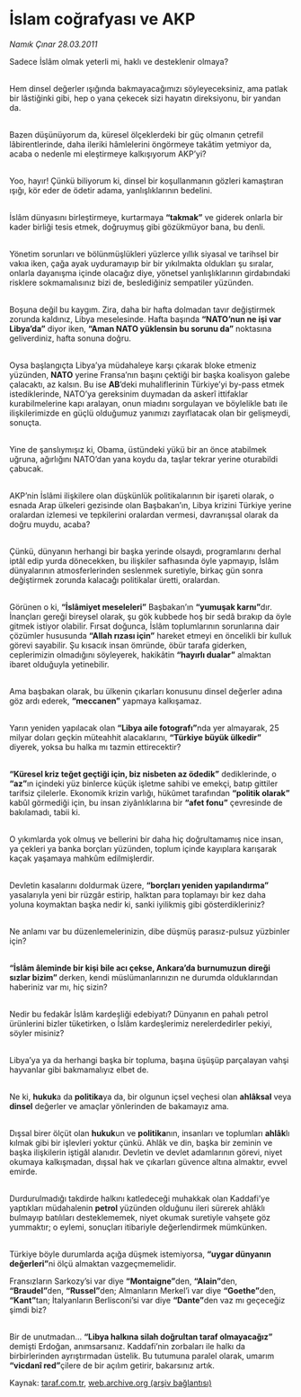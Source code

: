 # İslam coğrafyası ve AKP

*Namık Çınar 28.03.2011*

<div class="yazi"><p>Sadece İslâm olmak yeterli mi, haklı ve desteklenir olmaya?</p>
<p>            <br/>Hem dinsel değerler ışığında bakmayacağımızı söyleyeceksiniz, ama patlak bir lâstiğinki gibi, hep o yana çekecek sizi hayatın direksiyonu, bir yandan da.</p>
<p>            <br/>Bazen düşünüyorum da, küresel ölçeklerdeki bir güç olmanın çetrefil lâbirentlerinde, daha ileriki hâmlelerini öngörmeye takâtim yetmiyor da, acaba o nedenle mi eleştirmeye kalkışıyorum AKP’yi?</p>
<p>            <br/>Yoo, hayır! Çünkü biliyorum ki, dinsel bir koşullanmanın gözleri kamaştıran ışığı, kör eder de ödetir adama, yanlışlıklarının bedelini.</p>
<p>            <br/>İslâm dünyasını birleştirmeye, kurtarmaya <b>“takmak”</b> ve giderek onlarla bir kader birliği tesis etmek, doğruymuş gibi gözükmüyor bana, bu denli.</p>
<p>            <br/>Yönetim sorunları ve bölünmüşlükleri yüzlerce yıllık siyasal ve tarihsel bir vakıa iken, çağa ayak uyduramayıp bir bir yıkılmakta oldukları şu sıralar, onlarla dayanışma içinde olacağız diye, yönetsel yanlışlıklarının girdabındaki risklere sokmamalısınız bizi de, beslediğiniz sempatiler yüzünden.</p>
<p>           <br/> Boşuna değil bu kaygım. Zira, daha bir hafta dolmadan tavır değiştirmek zorunda kaldınız, Libya meselesinde. Hafta başında <b>“NATO’nun ne işi var Libya’da”</b> diyor iken, <b>“Aman NATO yüklensin bu sorunu da”</b> noktasına geliverdiniz, hafta sonuna doğru.</p>
<p>            <br/>Oysa başlangıçta Libya’ya müdahaleye karşı çıkarak bloke etmeniz yüzünden, <b>NATO</b> yerine Fransa’nın başını çektiği bir başka koalisyon galebe çalacaktı, az kalsın. Bu ise <b>AB</b>’deki muhaliflerinin Türkiye’yi by-pass etmek istediklerinde, NATO’ya gereksinim duymadan da askerî ittifaklar kurabilmelerine kapı aralayan, onun miadını sorgulayan ve böylelikle batı ile ilişkilerimizde en güçlü olduğumuz yanımızı zayıflatacak olan bir gelişmeydi, sonuçta.</p>
<p>            <br/>Yine de şanslıymışız ki, Obama, üstündeki yükü bir an önce atabilmek uğruna, ağırlığını NATO’dan yana koydu da, taşlar tekrar yerine oturabildi çabucak.</p>
<p>            <br/>AKP’nin İslâmi ilişkilere olan düşkünlük politikalarının bir işareti olarak, o esnada Arap ülkeleri gezisinde olan Başbakan’ın, Libya krizini Türkiye yerine oralardan izlemesi ve tepkilerini oralardan vermesi, davranışsal olarak da doğru muydu, acaba?</p>
<p>            <br/>Çünkü, dünyanın herhangi bir başka yerinde olsaydı, programlarını derhal iptâl edip yurda dönecekken, bu ilişkiler safhasında öyle yapmayıp, İslâm dünyalarının atmosferlerinden seslenmek suretiyle, birkaç gün sonra değiştirmek zorunda kalacağı politikalar üretti, oralardan.</p>
<p>            <br/>Görünen o ki, <b>“İslâmiyet meseleleri”</b> Başbakan’ın <b>“yumuşak karnı”</b>dır. İnançları gereği bireysel olarak, şu gök kubbede hoş bir sedâ bırakıp da öyle gitmek istiyor olabilir. Fırsat doğunca, İslâm toplumlarının sorunlarına dair çözümler hususunda <b>“Allah rızası için”</b> hareket etmeyi en öncelikli bir kulluk görevi sayabilir. Şu kısacık insan ömründe, öbür tarafa giderken, ceplerimizin olmadığını söyleyerek, hakikâtin <b>“hayırlı dualar”</b> almaktan ibaret olduğuyla yetinebilir.</p>
<p>            <br/>Ama başbakan olarak, bu ülkenin çıkarları konusunu dinsel değerler adına göz ardı ederek, <b>“meccanen”</b> yapmaya kalkışamaz.</p>
<p>            <br/>Yarın yeniden yapılacak olan <b>“Libya aile fotografı”</b>nda yer almayarak, 25 milyar doları geçkin müteahhit alacaklarını, <b>“Türkiye büyük ülkedir”</b> diyerek, yoksa bu halka mı tazmin ettirecektir?</p>
<p>            <br/><b>“Küresel kriz teğet geçtiği için, biz nisbeten az ödedik”</b> dediklerinde, o <b>“az”</b>ın içindeki yüz binlerce küçük işletme sahibi ve emekçi, batıp gittiler tarifsiz çilelerle. Ekonomik krizin varlığı, hükûmet tarafından <b>“politik olarak”</b> kabûl görmediği için, bu insan ziyânlıklarına bir <b>“afet fonu”</b> çevresinde de bakılamadı, tabii ki.</p>
<p>            <br/>O yıkımlarda yok olmuş ve bellerini bir daha hiç doğrultamamış nice insan, ya çekleri ya banka borçları yüzünden, toplum içinde kayıplara karışarak kaçak yaşamaya mahkûm edilmişlerdir.</p>
<p>            <br/>Devletin kasalarını doldurmak üzere, <b>“borçları yeniden yapılandırma”</b> yasalarıyla yeni bir rüzgâr estirip, halktan para toplamayı bir kez daha yoluna koymaktan başka nedir ki, sanki iyilikmiş gibi gösterdikleriniz?</p>
<p>            <br/>Ne anlamı var bu düzenlemelerinizin, dibe düşmüş parasız-pulsuz yüzbinler için?</p>
<p>            <br/><b>“İslâm âleminde bir kişi bile acı çekse, Ankara’da burnumuzun direği sızlar bizim” </b>derken, kendi müslümanlarınızın ne durumda olduklarından haberiniz var mı, hiç sizin?</p>
<p>            <br/>Nedir bu fedakâr İslâm kardeşliği edebiyatı? Dünyanın en pahalı petrol ürünlerini bizler tüketirken, o İslâm kardeşlerimiz nerelerdedirler pekiyi, söyler misiniz?</p>
<p>            <br/>Libya’ya ya da herhangi başka bir topluma, başına üşüşüp parçalayan vahşi hayvanlar gibi bakmamalıyız elbet de.</p>
<p>            <br/>Ne ki, <b>hukuk</b>a da <b>politika</b>ya da, bir olgunun içsel veçhesi olan <b>ahlâksal</b> veya <b>dinsel</b> değerler ve amaçlar yönlerinden de bakamayız ama.</p>
<p>            <br/>Dışsal birer ölçüt olan <b>hukuk</b>un ve <b>politika</b>nın, insanları ve toplumları <b>ahlâk</b>lı kılmak gibi bir işlevleri yoktur çünkü. Ahlâk ve din, başka bir zeminin ve başka ilişkilerin iştigâl alanıdır. Devletin ve devlet adamlarının görevi, niyet okumaya kalkışmadan, dışsal hak ve çıkarları güvence altına almaktır, evvel emirde.</p>
<p>            <br/>Durdurulmadığı takdirde halkını katledeceği muhakkak olan Kaddafi’ye yaptıkları müdahalenin <b>petrol</b> yüzünden olduğunu ileri sürerek ahlâklı bulmayıp batılıları desteklememek, niyet okumak suretiyle vahşete göz yummaktır; o eylemi, sonuçları itibariyle değerlendirmek mümkünken.</p>
<p>            <br/>Türkiye böyle durumlarda açığa düşmek istemiyorsa, <b>“uygar dünyanın değerleri”</b>ni ölçü almaktan vazgeçmemelidir.</p>
<p>Fransızların Sarkozy’si var diye <b>“Montaigne”</b>den, <b>“Alain”</b>den, <b>“Braudel”</b>den, <b>“Russel”</b>den; Almanların Merkel’i var diye <b>“Goethe”</b>den, <b>“Kant”</b>tan; İtalyanların Berlisconi’si var diye <b>“Dante”</b>den vaz mı geçeceğiz şimdi biz?</p>
<p>            <br/>Bir de unutmadan… <b>“Libya halkına silah doğrultan taraf olmayacağız”</b> demişti Erdoğan, anımsarsanız. Kaddafi’nin zorbaları ile halkı da birbirlerinden ayrıştırmadan üstelik. Bu tutumuna paralel olarak, umarım <b>“vicdanî red”</b>çilere de bir açılım getirir, bakarsınız artık.</p>
</div>

Kaynak: [taraf.com.tr](http://www.taraf.com.tr/namik-cinar/makale-islam-cografyasi-ve-akp.htm), [web.archive.org (arşiv bağlantısı)](http://web.archive.org/web/20130624015100/http://www.taraf.com.tr/namik-cinar/makale-islam-cografyasi-ve-akp.htm)
